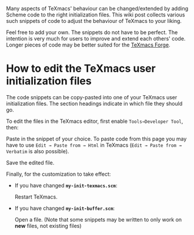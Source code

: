 Many aspects of TeXmacs' behaviour can be changed/extended by adding Scheme code to the right initialization files. This wiki post collects various such snippets of code to adjust the behaviour of TeXmacs to your liking.

Feel free to add your own. The snippets do not have to be perfect. The intention is very much for users to improve and extend each others' code. Longer pieces of code may be better suited for the [TeXmacs Forge](https://github.com/texmacs/tm-forge).

# How to edit the TeXmacs user initialization files 

The code snippets can be copy-pasted into one of your TeXmacs user initialization files. The section headings indicate in which file they should go.

To edit the files in the TeXmacs editor, first enable `Tools→Developer Tool`, then:

Paste in the snippet of your choice. To paste code from this page you may have to use `Edit → Paste from → Html` in TeXmacs (`Edit → Paste from → Verbatim` is also possible).

Save the edited file. 

Finally, for the customization to take effect:
* If you have changed **`my-init-texmacs.scm`**:
  
  Restart TeXmacs.

* If you have changed **`my-init-buffer.scm`**:

   Open a file. (Note that some snippets may be written to only work on **new** files, not existing files)

